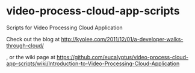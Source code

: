 video-process-cloud-app-scripts
===============================

Scripts for Video Processing Cloud Application

Check out the blog at http://kyolee.com/2011/12/01/a-developer-walks-through-cloud/

, or the wiki page at https://github.com/eucalyptus/video-process-cloud-app-scripts/wiki/Introduction-to-Video-Processing-Cloud-Application
